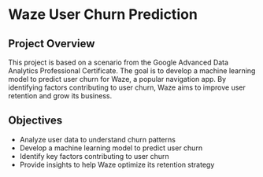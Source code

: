 # Waze User Churn Prediction 
## Project Overview
This project is based on a scenario from the Google Advanced Data Analytics Professional Certificate. The goal is to develop a machine learning model to predict user churn for Waze, a popular navigation app.
By identifying factors contributing to user churn, Waze aims to improve user retention and grow its business. 

## Objectives
- Analyze user data to understand churn patterns
- Develop a machine learning model to predict user churn
- Identify key factors contributing to user churn
- Provide insights to help Waze optimize its retention strategy
